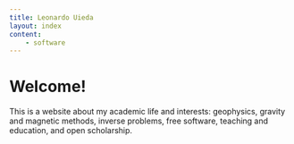 ```yaml
---
title: Leonardo Uieda
layout: index
content:
    - software
---
```


<div class="container-fluid banner-area">
    <div class="container site-description text-center">
        <h1>Welcome!</h1>
        <p>
        This is a website about my academic life and interests:
        geophysics, gravity and magnetic methods, inverse problems,
        free software, teaching and education, and open scholarship.
        </p>
    </div>
    <div class="banner" style="background-image: url({{site.banner}});">
    </div>
</div>

